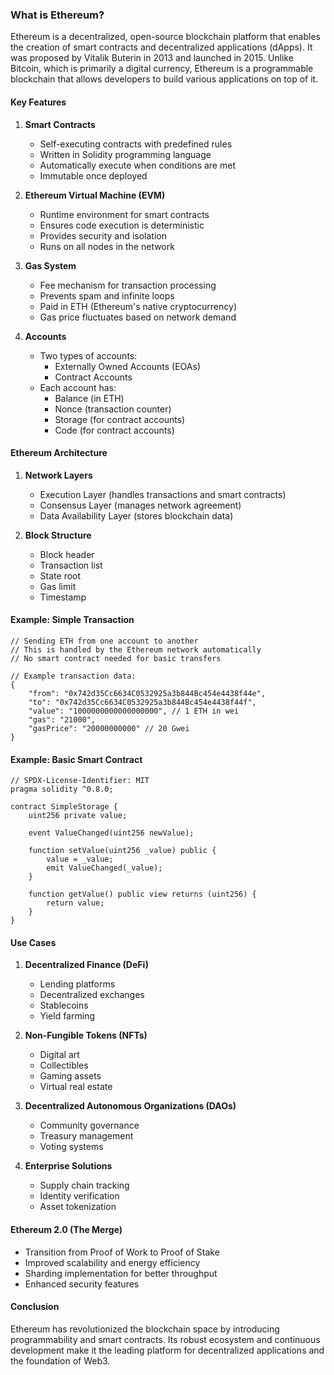 ### What is Ethereum?

Ethereum is a decentralized, open-source blockchain platform that enables the creation of smart contracts and decentralized applications (dApps). It was proposed by Vitalik Buterin in 2013 and launched in 2015. Unlike Bitcoin, which is primarily a digital currency, Ethereum is a programmable blockchain that allows developers to build various applications on top of it.

#### Key Features

1. **Smart Contracts**
   - Self-executing contracts with predefined rules
   - Written in Solidity programming language
   - Automatically execute when conditions are met
   - Immutable once deployed

2. **Ethereum Virtual Machine (EVM)**
   - Runtime environment for smart contracts
   - Ensures code execution is deterministic
   - Provides security and isolation
   - Runs on all nodes in the network

3. **Gas System**
   - Fee mechanism for transaction processing
   - Prevents spam and infinite loops
   - Paid in ETH (Ethereum's native cryptocurrency)
   - Gas price fluctuates based on network demand

4. **Accounts**
   - Two types of accounts:
     - Externally Owned Accounts (EOAs)
     - Contract Accounts
   - Each account has:
     - Balance (in ETH)
     - Nonce (transaction counter)
     - Storage (for contract accounts)
     - Code (for contract accounts)

#### Ethereum Architecture

1. **Network Layers**
   - Execution Layer (handles transactions and smart contracts)
   - Consensus Layer (manages network agreement)
   - Data Availability Layer (stores blockchain data)

2. **Block Structure**
   - Block header
   - Transaction list
   - State root
   - Gas limit
   - Timestamp

#### Example: Simple Transaction

```solidity
// Sending ETH from one account to another
// This is handled by the Ethereum network automatically
// No smart contract needed for basic transfers

// Example transaction data:
{
    "from": "0x742d35Cc6634C0532925a3b844Bc454e4438f44e",
    "to": "0x742d35Cc6634C0532925a3b844Bc454e4438f44f",
    "value": "1000000000000000000", // 1 ETH in wei
    "gas": "21000",
    "gasPrice": "20000000000" // 20 Gwei
}
```

#### Example: Basic Smart Contract

```solidity
// SPDX-License-Identifier: MIT
pragma solidity ^0.8.0;

contract SimpleStorage {
    uint256 private value;
    
    event ValueChanged(uint256 newValue);
    
    function setValue(uint256 _value) public {
        value = _value;
        emit ValueChanged(_value);
    }
    
    function getValue() public view returns (uint256) {
        return value;
    }
}
```

#### Use Cases

1. **Decentralized Finance (DeFi)**
   - Lending platforms
   - Decentralized exchanges
   - Stablecoins
   - Yield farming

2. **Non-Fungible Tokens (NFTs)**
   - Digital art
   - Collectibles
   - Gaming assets
   - Virtual real estate

3. **Decentralized Autonomous Organizations (DAOs)**
   - Community governance
   - Treasury management
   - Voting systems

4. **Enterprise Solutions**
   - Supply chain tracking
   - Identity verification
   - Asset tokenization

#### Ethereum 2.0 (The Merge)

- Transition from Proof of Work to Proof of Stake
- Improved scalability and energy efficiency
- Sharding implementation for better throughput
- Enhanced security features

#### Conclusion

Ethereum has revolutionized the blockchain space by introducing programmability and smart contracts. Its robust ecosystem and continuous development make it the leading platform for decentralized applications and the foundation of Web3.
